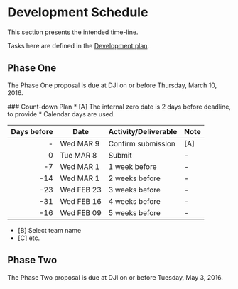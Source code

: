 # Development Schedule

This section presents the intended time-line.

Tasks here are defined in the <a href="#development-plan.md">Development plan</a>.

## Phase One
The Phase One proposal is due at DJI on or before Thursday, March 10, 2016.

<a name="CountDown">
### Count-down Plan</a>
* [A] The internal zero date is 2 days before deadline, to provide 
* Calendar days are used.

| Days before | Date | Activity/Deliverable | Note |
| ----------: | ---- | -------------------- | ---- |
|   - | Wed MAR 9  | Confirm submission | [A] |
|   0 | Tue MAR 8  | Submit | - |
|  -7 | Wed MAR 1  | 1 week before | - |
| -14 | Wed MAR 1  | 2 weeks before | - |
| -23 | Wed FEB 23  | 3 weeks before | - |
| -31 | Wed FEB 16  | 4 weeks before | - |
| -16 | Wed FEB 09  | 5 weeks before | - |

* [B] Select team name
* [C] etc. 


## Phase Two
The Phase Two proposal is due at DJI on or before Tuesday, May 3, 2016.


